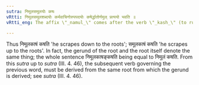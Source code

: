 ```yaml
---
sutra: निमूलसमूलयोः कषः
vRtti: निमूलसमूलशब्दयोः कर्मवाचिनोरुपपदयोः कषेर्द्धातोर्णमुल् प्रत्ययो भवति ॥
vRtti_eng: The affix \"_namul_\" comes after the verb \"_kash_\" (to rub), when the words \"_nimula_\" and \"_samula_\" are compounded with it in the accusative case.

---
```

Thus निमूलकाषं कषति 'he scrapes down to the roots'; समूलकाषं कषति 'he scrapes up to the roots'. In fact, the gerund of the root and the root itself denote the same thing; the whole sentence निमूलकाषङ्कषति being equal to निमूलं कषति. From this _sutra_ up to _sutra_ (III. 4. 46), the subsequent verb governing the previous word, must be derived from the same root from which the gerund is derived; see _sutra_ (III. 4. 46).